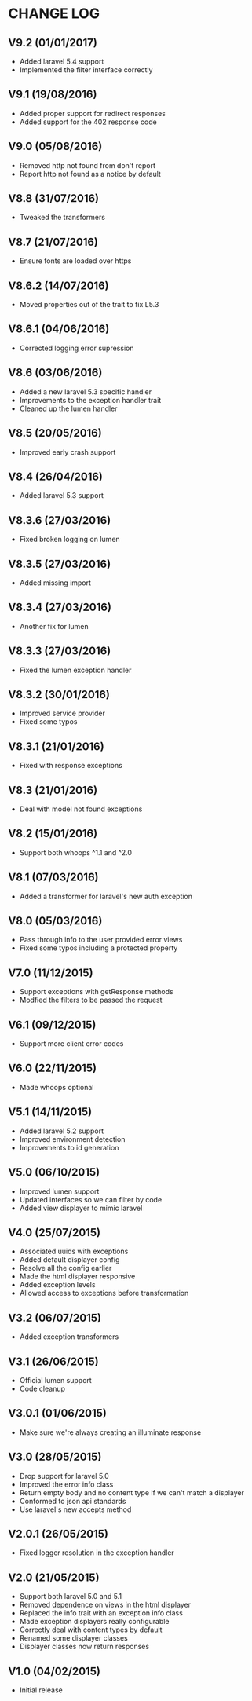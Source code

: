CHANGE LOG
==========


## V9.2 (01/01/2017)

* Added laravel 5.4 support
* Implemented the filter interface correctly


## V9.1 (19/08/2016)

* Added proper support for redirect responses
* Added support for the 402 response code


## V9.0 (05/08/2016)

* Removed http not found from don't report
* Report http not found as a notice by default


## V8.8 (31/07/2016)

* Tweaked the transformers


## V8.7 (21/07/2016)

* Ensure fonts are loaded over https


## V8.6.2 (14/07/2016)

* Moved properties out of the trait to fix L5.3


## V8.6.1 (04/06/2016)

* Corrected logging error supression


## V8.6 (03/06/2016)

* Added a new laravel 5.3 specific handler
* Improvements to the exception handler trait
* Cleaned up the lumen handler


## V8.5 (20/05/2016)

* Improved early crash support


## V8.4 (26/04/2016)

* Added laravel 5.3 support


## V8.3.6 (27/03/2016)

* Fixed broken logging on lumen


## V8.3.5 (27/03/2016)

* Added missing import


## V8.3.4 (27/03/2016)

* Another fix for lumen


## V8.3.3 (27/03/2016)

* Fixed the lumen exception handler


## V8.3.2 (30/01/2016)

* Improved service provider
* Fixed some typos


## V8.3.1 (21/01/2016)

* Fixed with response exceptions


## V8.3 (21/01/2016)

* Deal with model not found exceptions


## V8.2 (15/01/2016)

* Support both whoops ^1.1 and ^2.0


## V8.1 (07/03/2016)

* Added a transformer for laravel's new auth exception


## V8.0 (05/03/2016)

* Pass through info to the user provided error views
* Fixed some typos including a protected property


## V7.0 (11/12/2015)

* Support exceptions with getResponse methods
* Modfied the filters to be passed the request


## V6.1 (09/12/2015)

* Support more client error codes


## V6.0 (22/11/2015)

* Made whoops optional


## V5.1 (14/11/2015)

* Added laravel 5.2 support
* Improved environment detection
* Improvements to id generation


## V5.0 (06/10/2015)

* Improved lumen support
* Updated interfaces so we can filter by code
* Added view displayer to mimic laravel


## V4.0 (25/07/2015)

* Associated uuids with exceptions
* Added default displayer config
* Resolve all the config earlier
* Made the html displayer responsive
* Added exception levels
* Allowed access to exceptions before transformation


## V3.2 (06/07/2015)

* Added exception transformers


## V3.1 (26/06/2015)

* Official lumen support
* Code cleanup


## V3.0.1 (01/06/2015)

* Make sure we're always creating an illuminate response


## V3.0 (28/05/2015)

* Drop support for laravel 5.0
* Improved the error info class
* Return empty body and no content type if we can't match a displayer
* Conformed to json api standards
* Use laravel's new accepts method


## V2.0.1 (26/05/2015)

* Fixed logger resolution in the exception handler


## V2.0 (21/05/2015)

* Support both laravel 5.0 and 5.1
* Removed dependence on views in the html displayer
* Replaced the info trait with an exception info class
* Made exception displayers really configurable
* Correctly deal with content types by default
* Renamed some displayer classes
* Displayer classes now return responses


## V1.0 (04/02/2015)

* Initial release
